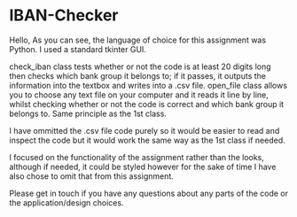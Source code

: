 # IBAN-Checker
Hello, 
As you can see, the language of choice for this assignment was Python. 
I used a standard tkinter GUI.

check_iban class tests whether or not the code is at least 20 digits long then checks which bank group it belongs to; if it passes, it outputs the information 
into the textbox and writes into a .csv file.
open_file class allows you to choose any text file on your computer and it reads it line by line, 
whilst checking whether or not the code is correct and which bank group it belongs to. Same principle as the 1st class.

I have ommitted the .csv file code purely so it would be easier to read and inspect the code
but it would work the same way as the 1st class if needed.

I focused on the functionality of the assignment rather than the looks, although if needed, it could be styled 
however for the sake of time I have also chose to omit that from this assignment.

Please get in touch if you have any questions about any parts of the code or the application/design choices.
